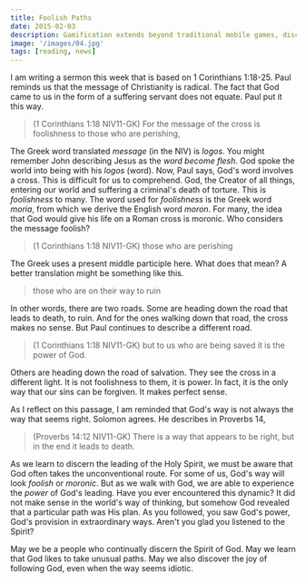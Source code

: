 ```yaml
---
title: Foolish Paths
date: 2015-02-03
description: Gamification extends beyond traditional mobile games, discovering innovative strategies to incorporate game-like elements into non-gaming apps for enhanced
image: '/images/04.jpg'
tags: [reading, news]
---
```


I am writing a sermon this week that is based on 1 Corinthians 1:18-25. Paul reminds us that the message of Christianity is radical. The fact that God came to us in the form of a suffering servant does not equate. Paul put it this way.

>(1 Corinthians 1:18 NIV11-GK) For the message of the cross is foolishness to those who are perishing,

The Greek word translated *message* (in the NIV) is *logos*. You might remember John describing Jesus as the *word become flesh*. God spoke the world into being with his *logos* (word). Now, Paul says, God's word involves a cross. This is difficult for us to comprehend. God, the Creator of all things, entering our world and suffering a criminal's death of torture. This is *foolishness* to many. The word used for *foolishness* is the Greek word *moria*, from which we derive the English word *moron*. For many, the idea that God would give his life on a Roman cross is moronic. Who considers the message foolish?

>(1 Corinthians 1:18 NIV11-GK) those who are perishing

The Greek uses a present middle participle here. What does that mean? A better translation might be something like this.

>those who are on their way to ruin

In other words, there are two roads. Some are heading down the road that leads to death, to ruin. And for the ones walking down that road, the cross makes no sense. But Paul continues to describe a different road.

>(1 Corinthians 1:18 NIV11-GK) but to us who are being saved it is the power of God.

Others are heading down the road of salvation. They see the cross in a different light. It is not foolishness to them, it is power. In fact, it is the only way that our sins can be forgiven. It makes perfect sense. 

As I reflect on this passage, I am reminded that God's way is not always the way that seems right. Solomon agrees. He describes in Proverbs 14,

>(Proverbs 14:12 NIV11-GK) There is a way that appears to be right, but in the end it leads to death.

As we learn to discern the leading of the Holy Spirit, we must be aware that God often takes the unconventional route. For some of us, God's way will look *foolish* or *moronic*. But as we walk with God, we are able to experience the *power* of God's leading. Have you ever encountered this dynamic? It did not make sense in the world's way of thinking, but somehow God revealed that a particular path was His plan. As you followed, you saw God's power, God's provision in extraordinary ways. Aren't you glad you listened to the Spirit?

May we be a people who continually discern the Spirit of God. May we learn that God likes to take unusual paths. May we also discover the joy of following God, even when the way seems idiotic.


